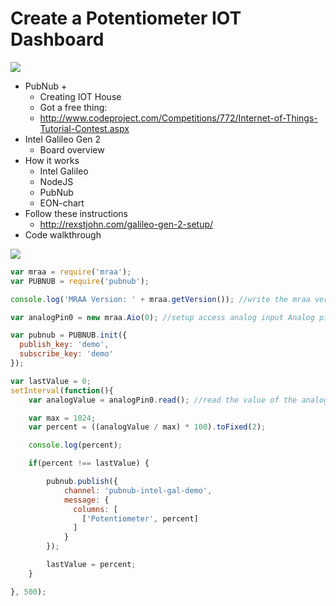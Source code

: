 # Create a Potentiometer IOT Dashboard

![](http://i.imgur.com/4aerUHX.gif)

* PubNub + 
  * Creating IOT House
  * Got a free thing:
  * http://www.codeproject.com/Competitions/772/Internet-of-Things-Tutorial-Contest.aspx
* Intel Galileo Gen 2
  * Board overview 
* How it works
  * Intel Galileo
  * NodeJS
  * PubNub
  * EON-chart 
* Follow these instructions
  * http://rexstjohn.com/galileo-gen-2-setup/
* Code walkthrough

![](http://i.imgur.com/vtKPWmG.gif)

```js
var mraa = require('mraa');
var PUBNUB = require('pubnub');

console.log('MRAA Version: ' + mraa.getVersion()); //write the mraa version to the console

var analogPin0 = new mraa.Aio(0); //setup access analog input Analog pin #0 (A0)

var pubnub = PUBNUB.init({
  publish_key: 'demo',
  subscribe_key: 'demo'
});

var lastValue = 0;
setInterval(function(){
    var analogValue = analogPin0.read(); //read the value of the analog pin

    var max = 1024;
    var percent = ((analogValue / max) * 100).toFixed(2);

    console.log(percent);

    if(percent !== lastValue) {

        pubnub.publish({
            channel: 'pubnub-intel-gal-demo',
            message: {
              columns: [
                ['Potentiometer', percent]
              ]
            }
        });

        lastValue = percent;
    }

}, 500);
```

